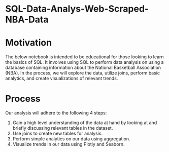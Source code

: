 # SQL-Data-Analys-Web-Scraped-NBA-Data

# Motivation
The below notebook is intended to be educational for those looking to learn the basics of SQL. It involves using SQL to perform data analysis on using a database containing information about the National Basketball Association (NBA). In the process, we will explore the data, utilize joins, perform basic analytics, and create visualizations of relevant trends.

# Process
Our analysis will adhere to the following 4 steps:

1. Gain a high level understanding of the data at hand by looking at and briefly discussing relevant tables in the dataset.
2. Use joins to create new tables for analysis.
3. Perform simple analytics on our data using aggregation.
4. Visualize trends in our data using Plotly and Seaborn.
